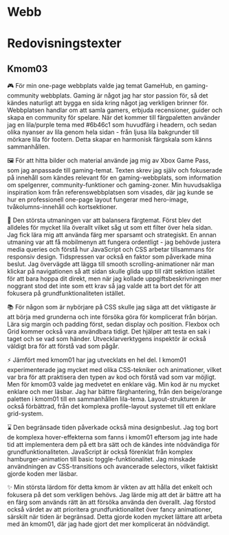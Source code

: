 # Webb

# Redovisningstexter

## Kmom03

🎮 För min one-page webbplats valde jag temat GameHub, en gaming-community webbplats. Gaming är något jag har stor passion för, så det kändes naturligt att bygga en sida kring något jag verkligen brinner för. Webbplatsen handlar om att samla gamers, erbjuda recensioner, guider och skapa en community för spelare. När det kommer till färgpaletten använder jag en lila/purple tema med #6b46c1 som huvudfärg i headern, och sedan olika nyanser av lila genom hela sidan - från ljusa lila bakgrunder till mörkare lila för footern. Detta skapar en harmonisk färgskala som känns sammanhållen.

🖼️ För att hitta bilder och material använde jag mig av Xbox Game Pass, som jag anpassade till gaming-temat. Texten skrev jag själv och fokuserade på innehåll som kändes relevant för en gaming-webbplats, som information om spelgenrer, community-funktioner och gaming-zoner. Min huvudsakliga inspiration kom från referenswebbplatsen som visades, där jag kunde se hur en professionell one-page layout fungerar med hero-image, tvåkolumns-innehåll och kortsektioner.

🎨 Den största utmaningen var att balansera färgtemat. Först blev det alldeles för mycket lila överallt vilket såg ut som ett filter över hela sidan. Jag fick lära mig att använda färg mer sparsamt och strategiskt. En annan utmaning var att få mobilmenyn att fungera ordentligt - jag behövde justera media queries och förstå hur JavaScript och CSS arbetar tillsammans för responsiv design. Tidspressen var också en faktor som påverkade mina beslut. Jag övervägde att lägga till smooth scrolling-animationer när man klickar på navigationen så att sidan skulle glida upp till rätt sektion istället för att bara hoppa dit direkt, men när jag kollade uppgiftsbeskrivningen mer noggrant stod det inte som ett krav så jag valde att ta bort det för att fokusera på grundfunktionaliteten istället.

📚 För någon som är nybörjare på CSS skulle jag säga att det viktigaste är att börja med grunderna och inte försöka göra för komplicerat från början. Lära sig margin och padding först, sedan display och position. Flexbox och Grid kommer också vara användbara tidigt. Det hjälper att testa en sak i taget och se vad som händer. Utvecklarverktygens inspektör är också väldigt bra för att förstå vad som pågår.

⚡ Jämfört med kmom01 har jag utvecklats en hel del. I kmom01 experimenterade jag mycket med olika CSS-tekniker och animationer, vilket var bra för att praktisera den typen av kod och förstå vad som var möjligt. Men för kmom03 valde jag medvetet en enklare väg. Min kod är nu mycket enklare och mer läsbar. Jag har bättre färghantering, från den beige/orange paletten i kmom01 till en sammanhållen lila-tema. Layout-strukturen är också förbättrad, från det komplexa profile-layout systemet till ett enklare grid-system.

⌛ Den begränsade tiden påverkade också mina designbeslut. Jag tog bort de komplexa hover-effekterna som fanns i kmom01 eftersom jag inte hade tid att implementera dem på ett bra sätt och de kändes inte nödvändiga för grundfunktionaliteten. JavaScript är också förenklat från komplex hamburger-animation till basic toggle-funktionalitet. Jag minskade användningen av CSS-transitions och avancerade selectors, vilket faktiskt gjorde koden mer läsbar.

✨ Min största lärdom för detta kmom är vikten av att hålla det enkelt och fokusera på det som verkligen behövs. Jag lärde mig att det är bättre att ha en färg som används rätt än att försöka använda den överallt. Jag förstod också värdet av att prioritera grundfunktionalitet över fancy animationer, särskilt när tiden är begränsad. Detta gjorde koden mycket lättare att arbeta med än kmom01, där jag hade gjort det mer komplicerat än nödvändigt.
